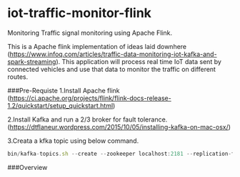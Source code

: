 # iot-traffic-monitor-flink
Monitoring Traffic signal monitoring  using Apache Flink. 

This is a Apache flink implementation of ideas laid downhere (https://www.infoq.com/articles/traffic-data-monitoring-iot-kafka-and-spark-streaming).
This application will process real time IoT data sent by connected vehicles and use that data to monitor the traffic on different routes. 

###Pre-Requiste
1.Install Apache flink (https://ci.apache.org/projects/flink/flink-docs-release-1.2/quickstart/setup_quickstart.html)

2.Install Kafka and run a 2/3 broker for fault tolerance.(https://dtflaneur.wordpress.com/2015/10/05/installing-kafka-on-mac-osx/)

3.Creata a kfka topic using below command.
```javascript
bin/kafka-topics.sh --create --zookeeper localhost:2181 --replication-factor 3 --partitions 1 --topic iot-data-event-flink
```
###Overview



